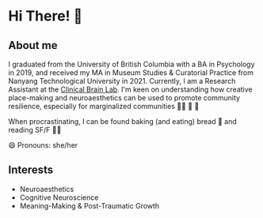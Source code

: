 # Hi There! 🦊 #

## About me ##

I graduated from the University of British Columbia with a BA in Psychology in 2019, and received my MA in Museum Studies & Curatorial Practice from Nanyang Technological University in 2021. Currently, I am a Research Assistant at the [Clinical Brain Lab](http://www.clinicalbrain.org/).
I'm keen on understanding how creative place-making and neuroaesthetics can be used to promote community resilience, especially for marginalized communities 👩‍🎨 🧠 🏡

When procrastinating, I can be found baking (and eating) bread 🥖 and reading SF/F 🧝‍♀️ 

😄 Pronouns: she/her

## Interests ##
 - Neuroaesthetics
 - Cognitive Neuroscience 
 - Meaning-Making & Post-Traumatic Growth
